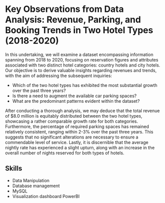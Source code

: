 # Key Observations from Data Analysis: Revenue, Parking, and Booking Trends in Two Hotel Types (2018-2020)
In this undertaking, we will examine a dataset encompassing information spanning from 2018 to 2020, focusing on reservation figures and attributes associated with two distinct hotel categories: country hotels and city hotels. Our objective is to derive valuable insights regarding revenues and trends, with the aim of addressing the subsequent inquiries:

- Which of the two hotel types has exhibited the most substantial growth over the past three years?
- Is there a need to augment the available car parking spaces?
- What are the predominant patterns evident within the dataset?

After conducting a thorough analysis, we may deduce that the total revenue of $8.0 million is equitably distributed between the two hotel types, showcasing a rather comparable growth rate for both categories. Furthermore, the percentage of required parking spaces has remained relatively consistent, ranging within 2-3% over the past three years. This suggests that no significant alterations are necessary to ensure a commendable level of service. Lastly, it is discernible that the average nightly rate has experienced a slight upturn, along with an increase in the overall number of nights reserved for both types of hotels.

## Skills 

- Data Manipulation
- Database management
- MySQL
- Visualization dashboard PowerBI
